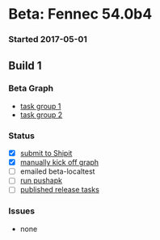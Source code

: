 # Beta: Fennec 54.0b4

### Started 2017-05-01

## Build 1

### Beta Graph
- [task group 1](https://tools.taskcluster.net/push-inspector/#/_CijLgM4Tdy4DUWG-0fs8Q)
- [task group 2](https://tools.taskcluster.net/push-inspector/#/qT1cGgzZT7aNtU-xYYC8-g)

### Status
- [x] [submit to Shipit](https://wiki.mozilla.org/Release:Release_Automation_on_Mercurial:Starting_a_Release#Submit_to_Ship_It)
- [x] [manually kick off graph](https://github.com/mozilla/releasewarrior/blob/master/how-tos/fennec-temp-relpro.md#start-off-the-fennec-graph)
- [ ] emailed beta-localtest
- [ ] [run pushapk](https://github.com/mozilla/releasewarrior/blob/master/how-tos/fennec-temp-relpro.md#run-pushapk-manually)
- [ ] [published release tasks](https://wiki.mozilla.org/Release:Release_Automation_on_Mercurial:Updates_through_Shipping#Post-release_tasks)

### Issues
- none


